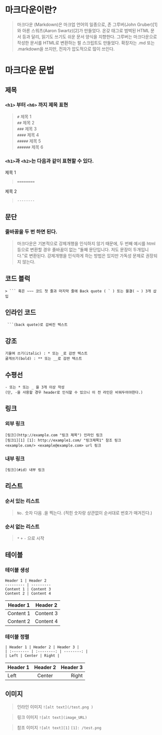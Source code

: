 # 마크다운이란?
>마크다운 (Markdown)은 마크업 언어의 일종으로, 존 그루버(John Gruber)[1]와 아론 스워츠(Aaron Swartz)[2]가 만들었다. 온갖 태그로 범벅된 HTML 문서 등과 달리, 읽기도 쓰기도 쉬운 문서 양식을 지향한다. 그루버는 마크다운으로 작성한 문서를 HTML로 변환하는 펄 스크립트도 만들었다. 확장자는 .md 또는 .markdown을 쓰지만, 전자가 압도적으로 많이 쓰인다.


# 마크다운 문법

## 제목

### `<h1>` 부터 `<h6>` 까지 제목 표현

>`#`       제목 1  
>`##`      제목 2  
>`###`     제목 3  
>`####`    제목 4  
>`#####`   제목 5  
>`######`  제목 6  
  
### `<h1>`과 `<h2>`는 다음과 같이 표현할 수 있다.

제목 1  
>`========`

제목 2  
>`--------`

## 문단

### 줄바꿈을 두 번 하면 된다.
>마크다운은 기본적으로 강제개행을 인식하지 않기 때문에, 두 번째 예시를 html 등으로 변환할 경우 줄바꿈이 없는 "둘째 문단입니다. 저도 문장이 두개입니다."로 변환된다. 강제개행을 인식하게 하는 방법은 있지만 가독성 문제로 권장되지 않는다.
  

## 코드 블럭  
~~~
> ``` 혹은 ~~~ 코드 첫 줄과 마지막 줄에 Back quote ( ` ) 또는 물결( ~ ) 3개 삽입
~~~


## 인라인 코드 
~~~
 ```(back quote)로 감싸진 텍스트
~~~ 
 
 
## 강조
~~~
기울여 쓰기(italic) : * 또는 _로 감싼 텍스트
굴게쓰기(bold) : ** 또는 __로 감싼 텍스트
~~~
  
  
## 수평선
~~~
- 또는 * 또는 _ 을 3개 이상 작성
(단, -을 사용할 경우 header로 인식할 수 있으니 이 전 라인은 비워두어야한다.)
~~~


## 링크

### 외부 링크
~~~
[링크](http://example.com "링크 제목") 인라인 링크
[링크1][1] [1]: http://example1.com/ "링크제목1" 참조 링크
<example.com/> <example@example.com> url 링크
~~~

### 내부 링크
~~~
[링크](#id) 내부 링크
~~~

## 리스트

### 순서 있는 리스트
>`No.` 숫자 다음 .을 찍는다. (적힌 숫자랑 상관없이 순서대로 번호가 매겨진다.)

### 순서 없는 리스트
>`*` `+` `-` 으로 시작


## 테이블

### 테이블 생성
~~~
Header 1 | Header 2
--------- | ---------
Content 1 | Content 3
Content 2 | Content 4
~~~
Header 1 | Header 2
--------- | ---------
Content 1 | Content 3
Content 2 | Content 4

### 테이블 정렬
~~~
| Header 1 | Header 2 | Header 3 |
| :-------- | :--------: | --------: |
| Left | Center | Right |
~~~
| Header 1 | Header 2 | Header 3 |
| :-------- | :--------: | --------: |
| Left | Center | Right |


## 이미지
>인라인 이미지
>`![alt text](/test.png )`

>링크 이미지
>`![alt text](image_URL)`

>참조 이미지
>`![alt text][1]`
>`[1]: /test.png`
